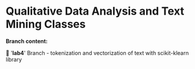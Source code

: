 # Qualitative Data Analysis and Text Mining Classes

**Branch content:**

🔸 '**lab4**' Branch - tokenization and vectorization of text with scikit-klearn library